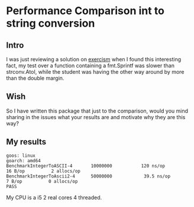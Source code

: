 # Performance Comparison int to string conversion

## Intro

I was just reviewing a solution on [exercism](https://exercism.io) when I found this interesting fact,
my test over a function containing a fmt.Sprintf was slower than strconv.AtoI,
while the student was having the other way around by more than the double margin.

## Wish
So I have written this package that just to the comparison,
would you mind sharing in the issues what your results are and motivate why they are this way?

## My results
```
goos: linux
goarch: amd64
BenchmarkIntegerToASCII-4    	10000000	       120 ns/op	      16 B/op	       2 allocs/op
BenchmarkIntegerToAscii2-4   	50000000	        39.5 ns/op	       7 B/op	       0 allocs/op
PASS
```

My CPU is a i5 2 real cores 4 threaded.

